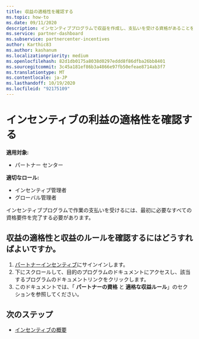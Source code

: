 ```yaml
---
title: 収益の適格性を確認する
ms.topic: how-to
ms.date: 09/11/2020
description: インセンティブプログラムで収益を作成し、支払いを受ける資格があることを確認します。 パートナーセンターで、収益の適格性と収益ルールを確認します。
ms.service: partner-dashboard
ms.subservice: partnercenter-incentives
author: Karthic83
ms.author: kashanum
ms.localizationpriority: medium
ms.openlocfilehash: 82d1db0175a8038d0297eddd8f86dfba26bb8401
ms.sourcegitcommit: 3c45a181ef86b3a4866e97fb50efeae8714ab3f7
ms.translationtype: MT
ms.contentlocale: ja-JP
ms.lasthandoff: 10/19/2020
ms.locfileid: "92175109"
---
```

# <a name="confirm-your-incentives-earnings-eligibility"></a>インセンティブの利益の適格性を確認する

**適用対象:**

- パートナー センター

**適切なロール:**

- インセンティブ管理者
- グローバル管理者

インセンティブプログラムで作業の支払いを受けるには、最初に必要なすべての資格要件を完了する必要があります。

## <a name="how-do-i-check-my-earning-eligibility-and-revenue-rules"></a>収益の適格性と収益のルールを確認するにはどうすればよいですか。

1. [パートナーインセンティブ](https://partner.microsoft.com/membership/partner-incentives)にサインインします。
2. 下にスクロールして、目的のプログラムのドキュメントにアクセスし、該当するプログラムのドキュメントリンクをクリックします。
3. このドキュメントでは、「 **パートナーの資格** と **適格な収益ルール**」のセクションを参照してください。

## <a name="next-steps"></a>次のステップ

- [インセンティブの概要](incentives-get-started-intro.md)
